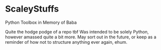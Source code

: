 # ScaleyStuffs
Python Toolbox in Memory of Baba

Quite the hodge podge of a repo tbf
Was intended to be solely Python, however amassed quite a bit more. May sort out in the future, or keep as a reminder of how not to structure anything ever again, ehum.
